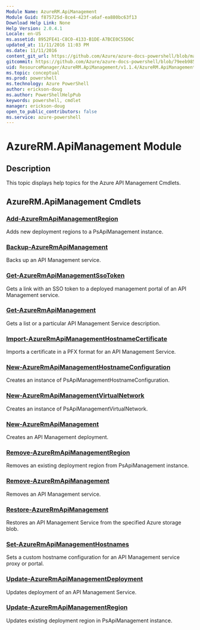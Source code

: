 ```yaml
---
Module Name: AzureRM.ApiManagement
Module Guid: f875725d-8ce4-423f-a6af-ea880bc63f13
Download Help Link: None
Help Version: 2.0.4.1
Locale: en-US
ms.assetid: 8952FE41-C8C0-4133-B1DE-A7BCE0C55D6C
updated_at: 11/11/2016 11:03 PM
ms.date: 11/11/2016
content_git_url: https://github.com/Azure/azure-docs-powershell/blob/master/azureps-cmdlets-docs/ResourceManager/AzureRM.ApiManagement/v1.1.4/AzureRM.ApiManagement.md
gitcommit: https://github.com/Azure/azure-docs-powershell/blob/79eeb985ea480979357fb4695832a0c3d29a48bf/azureps-cmdlets-docs/ResourceManager/AzureRM.ApiManagement/v1.1.4/AzureRM.ApiManagement.md
uid: ResourceManager/AzureRM.ApiManagement/v1.1.4/AzureRM.ApiManagement.md
ms.topic: conceptual
ms.prod: powershell
ms.technology: Azure PowerShell
author: erickson-doug
ms.author: PowerShellHelpPub
keywords: powershell, cmdlet
manager: erickson-doug
open_to_public_contributors: false
ms.service: azure-powershell
---
```


# AzureRM.ApiManagement Module
## Description
This topic displays help topics for the Azure API Management Cmdlets. 

## AzureRM.ApiManagement Cmdlets
### [Add-AzureRmApiManagementRegion](./Add-AzureRmApiManagementRegion.md)
Adds new deployment regions to a PsApiManagement instance.


### [Backup-AzureRmApiManagement](./Backup-AzureRmApiManagement.md)
Backs up an API Management service.


### [Get-AzureRmApiManagementSsoToken](./Get-AzureRmApiManagementSsoToken.md)
Gets a link with an SSO token to a deployed management portal of an API Management service.


### [Get-AzureRmApiManagement](./Get-AzureRmApiManagement.md)
Gets a list or a particular API Management Service description.


### [Import-AzureRmApiManagementHostnameCertificate](./Import-AzureRmApiManagementHostnameCertificate.md)
Imports a certificate in a PFX format for an API Management Service.


### [New-AzureRmApiManagementHostnameConfiguration](./New-AzureRmApiManagementHostnameConfiguration.md)
Creates an instance of PsApiManagementHostnameConfiguration.


### [New-AzureRmApiManagementVirtualNetwork](./New-AzureRmApiManagementVirtualNetwork.md)
Creates an instance of PsApiManagementVirtualNetwork.


### [New-AzureRmApiManagement](./New-AzureRmApiManagement.md)
Creates an API Management deployment.


### [Remove-AzureRmApiManagementRegion](./Remove-AzureRmApiManagementRegion.md)
Removes an existing deployment region from PsApiManagement instance.


### [Remove-AzureRmApiManagement](./Remove-AzureRmApiManagement.md)
Removes an API Management service.


### [Restore-AzureRmApiManagement](./Restore-AzureRmApiManagement.md)
Restores an API Management Service from the specified Azure storage blob.


### [Set-AzureRmApiManagementHostnames](./Set-AzureRmApiManagementHostnames.md)
Sets a custom hostname configuration for an API Management service proxy or portal.


### [Update-AzureRmApiManagementDeployment](./Update-AzureRmApiManagementDeployment.md)
Updates deployment of an API Management Service.


### [Update-AzureRmApiManagementRegion](./Update-AzureRmApiManagementRegion.md)
Updates existing deployment region in PsApiManagement instance.




